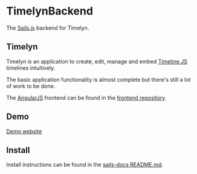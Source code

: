 # TimelynBackend

The [Sails.js](http://sailsjs.org) backend for Timelyn.

## Timelyn

Timelyn is an application to create, edit, manage and embed [Timeline JS](http://timeline.knightlab.com) timelines intuitively. 

The basic application functionality is almost complete but there's still a lot of work to be done.

The [AngularJS](https://angularjs.org) frontend can be found in the [frontend repository](https://github.com/StudioLE/TimelynFrontend).

## Demo

[Demo website](https://sailstimeline.studiole.uk)

## Install

Install instructions can be found in the [sails-docs README.md](https://github.com/balderdashy/sails-docs/blob/master/getting-started/getting-started.md).
